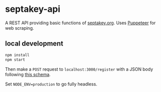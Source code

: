 # septakey-api
A REST API providing basic functions of [septakey.org](https://septakey.org).
Uses [Puppeteer](https://github.com/GoogleChrome/puppeteer) for web scraping.

## local development
```bash
npm install
npm start
```
Then make a `POST` request to `localhost:3000/register` with a JSON body
following [this schema](lib/schemas.js).

Set `NODE_ENV=production` to go fully headless.
